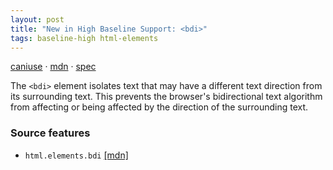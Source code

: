```yaml
---
layout: post
title: "New in High Baseline Support: <bdi>"
tags: baseline-high html-elements
---
```


[caniuse](https://caniuse.com/?search=bdi) · [mdn](https://developer.mozilla.org/en-US/search?q=<bdi>) · [spec](https://html.spec.whatwg.org/multipage/text-level-semantics.html#the-bdi-element)

The `<bdi>` element isolates text that may have a different text direction from its surrounding text. This prevents the browser's bidirectional text algorithm from affecting or being affected by the direction of the surrounding text.

### Source features

- ``html.elements.bdi`` [[mdn]](https://developer.mozilla.org/en-US/search?q=html.elements.bdi)
